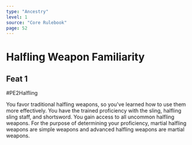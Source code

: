 ```yaml
---
type: "Ancestry"
level: 1
source: "Core Rulebook"
page: 52
---
```

# Halfling Weapon Familiarity
## Feat 1
#PE2Halfling

You favor traditional halfling weapons, so you've learned how to use them more effectively. You have the trained proficiency with the sling, halfling sling staff, and shortsword. You gain access to all uncommon halfling weapons. For the purpose of determining your proficiency, martial halfling weapons are simple weapons and advanced halfling weapons are martial weapons.